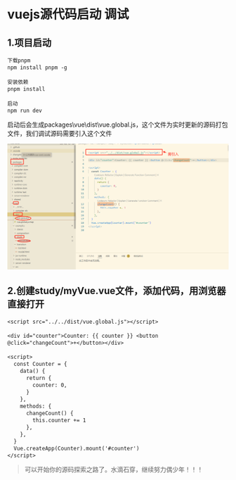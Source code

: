 # vuejs源代码启动 调试 

## 1.项目启动

```
下载pnpm
npm install pnpm -g

安装依赖
pnpm install

启动
npm run dev
```

启动后会生成packages\vue\dist\vue.global.js，这个文件为实时更新的源码打包文件，我们调试源码需要引入这个文件

![](/github/vue-dubug-mulu.png)

## 2.创建study/myVue.vue文件，添加代码，用浏览器直接打开
```
<script src="../../dist/vue.global.js"></script>

<div id="counter">Counter: {{ counter }} <button @click="changeCount">+</button></div>

<script>
  const Counter = {
    data() {
      return {
        counter: 0,
      }
    },
    methods: {
      changeCount() {
        this.counter += 1
      },
    },
  }
  Vue.createApp(Counter).mount('#counter')
</script>

```



>可以开始你的源码探索之路了。水滴石穿，继续努力偶少年！！！